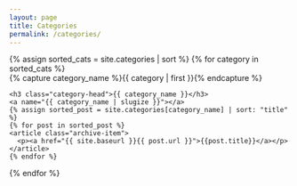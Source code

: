 ```yaml
---
layout: page
title: Categories
permalink: /categories/
---
```


<div id="archives">
{% assign sorted_cats = site.categories | sort %}
{% for category in sorted_cats %}

  <div class="archive-group">
    {% capture category_name %}{{ category | first }}{% endcapture %}
    <div id="#{{ category_name | slugize }}"></div>
    <p></p>

    <h3 class="category-head">{{ category_name }}</h3>
    <a name="{{ category_name | slugize }}"></a>
    {% assign sorted_post = site.categories[category_name] | sort: "title" %}
    {% for post in sorted_post %}
    <article class="archive-item">
      <p><a href="{{ site.baseurl }}{{ post.url }}">{{post.title}}</a></p>
    </article>
    {% endfor %}
  </div>
{% endfor %}
</div>